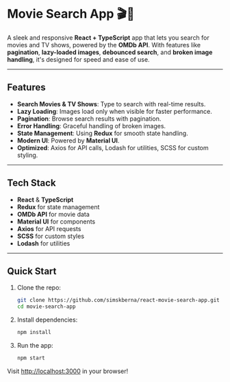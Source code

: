 # Movie Search App 🎬🍿

A sleek and responsive **React + TypeScript** app that lets you search for movies and TV shows, powered by the **OMDb API**. With features like **pagination**, **lazy-loaded images**, **debounced search**, and **broken image handling**, it's designed for speed and ease of use.

---

## Features

- **Search Movies & TV Shows**: Type to search with real-time results.
- **Lazy Loading**: Images load only when visible for faster performance.
- **Pagination**: Browse search results with pagination.
- **Error Handling**: Graceful handling of broken images.
- **State Management**: Using **Redux** for smooth state handling.
- **Modern UI**: Powered by **Material UI**.
- **Optimized**: Axios for API calls, Lodash for utilities, SCSS for custom styling.

---

## Tech Stack

- **React** & **TypeScript**
- **Redux** for state management
- **OMDb API** for movie data
- **Material UI** for components
- **Axios** for API requests
- **SCSS** for custom styles
- **Lodash** for utilities

---

## Quick Start

1. Clone the repo:
   ```bash
   git clone https://github.com/simskberna/react-movie-search-app.git
   cd movie-search-app
   ```

2. Install dependencies:
   ```bash
   npm install
   ```

3. Run the app:
   ```bash
   npm start
   ```

Visit [http://localhost:3000](http://localhost:3000) in your browser!

